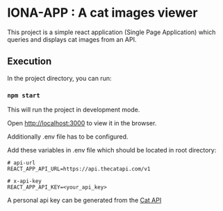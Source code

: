 # IONA-APP : A cat images viewer

This project is a simple react application (Single Page Application) which queries and displays cat images from an API.

## Execution

In the project directory, you can run:

### `npm start`

This will run the project in development mode.

Open [http://localhost:3000](http://localhost:3000) to view it in the browser.

Additionally .env file has to be configured.

Add these variables in .env file which should be located in root directory:

```
# api-url
REACT_APP_API_URL=https://api.thecatapi.com/v1

# x-api-key
REACT_APP_API_KEY=<your_api_key>
```

A personal api key can be generated from the [Cat API]

[Cat API]:<[https://docs.thecatapi.com/](https://docs.thecatapi.com/)>
